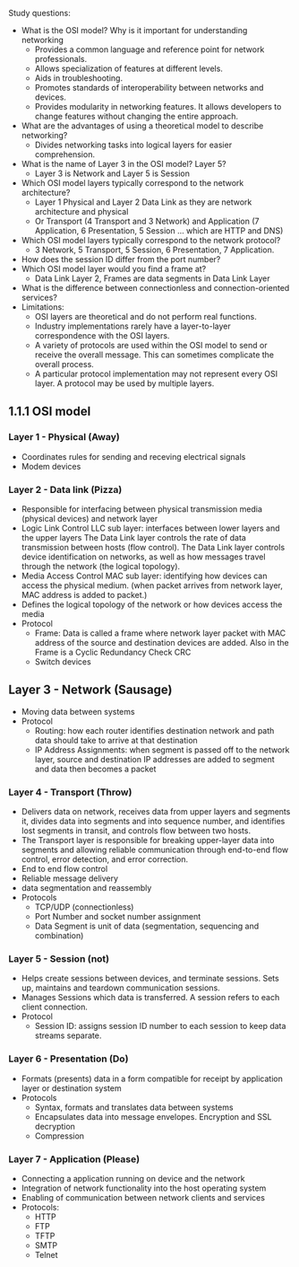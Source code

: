 Study questions:

-  What is the OSI model? Why is it important for understanding networking
	- Provides a common language and reference point for network professionals.
	-  Allows specialization of features at different levels.
	-  Aids in troubleshooting.
	-  Promotes standards of interoperability between networks and devices.
	-  Provides modularity in networking features. It allows developers to change features without changing the entire approach.
-   What are the advantages of using a theoretical model to describe networking?
	- Divides networking tasks into logical layers for easier comprehension.
-  What is the name of Layer 3 in the OSI model? Layer 5?
	- Layer 3 is Network and Layer 5 is Session
-   Which OSI model layers typically correspond to the network architecture?
	-  Layer 1 Physical and Layer 2 Data Link as they are network architecture and physical 
	- Or Transport (4 Transport and 3 Network) and Application (7 Application, 6 Presentation, 5 Session … which are HTTP and DNS)
-  Which OSI model layers typically correspond to the network protocol?  
	- 3 Network, 5 Transport, 5 Session, 6 Presentation, 7 Application.
- How does the session ID differ from the port number?
-  Which OSI model layer would you find a frame at?
	- Data Link Layer 2, Frames are data segments in Data Link Layer
-  What is the difference between connectionless and connection-oriented services?
- Limitations:
	- OSI layers are theoretical and do not perform real functions.
	- Industry implementations rarely have a layer-to-layer correspondence with the OSI layers.
	- A variety of protocols are used within the OSI model to send or receive the overall message. This can sometimes complicate the overall process.
	- A particular protocol implementation may not represent every OSI layer. A protocol may be used by multiple layers.

## 1.1.1 OSI model
### Layer 1 - Physical (Away)
- Coordinates rules for sending and receving electrical signals
- Modem devices
### Layer 2 - Data link (Pizza)
- Responsible for interfacing between physical transmission media (physical devices) and network layer
- Logic Link Control  LLC sub layer: interfaces between lower layers and the upper layers
 The Data Link layer controls the rate of data transmission between hosts (flow control).
 The Data Link layer controls device identification on networks, as well as how messages travel through the network (the logical topology).
- Media Access Control MAC sub layer: identifying how devices can access the physical medium. (when packet arrives from network layer, MAC address is added to packet.)
- Defines the logical topology of the network or how devices access the media
- Protocol
	- Frame: Data is called a frame where network layer packet with MAC address of the source and destination devices are added. Also in the Frame is a Cyclic Redundancy Check CRC
	- Switch devices
## Layer 3 - Network (Sausage)
- Moving data between systems
- Protocol
	- Routing: how each router identifies destination network and path data should take to arrive at that destination 
	- IP Address Assignments: when segment is passed off to the network layer, source and destination IP addresses are added to segment and data then becomes a packet
### Layer 4 - Transport (Throw)
- Delivers data on network, receives data from upper layers and segments it, divides data into segments and into sequence number, and identifies lost segments in transit, and controls flow between two hosts.
- The Transport layer is responsible for breaking upper-layer data into segments and allowing reliable communication through end-to-end flow control, error detection, and error correction.
- End to end flow control
- Reliable message delivery
- data segmentation and reassembly
- Protocols
	- TCP/UDP (connectionless)
	- Port Number and socket number assignment
	- Data Segment is unit of data (segmentation, sequencing and combination)
### Layer 5 - Session (not)
- Helps create sessions between devices, and terminate sessions. Sets up, maintains and teardown communication sessions. 
- Manages Sessions which data is transferred. A session refers to each client connection. 
- Protocol
	- Session ID: assigns session ID number to each session to keep data streams separate. 
### Layer 6 - Presentation (Do)
- Formats (presents) data in a form compatible for receipt by application layer or destination system 
- Protocols
	- Syntax, formats and translates data between systems 
	- Encapsulates data into message envelopes. Encryption and SSL decryption 
	- Compression 
### Layer 7 - Application (Please)
- Connecting a application running on device and the network
- Integration of network functionality into the host operating system
- Enabling of communication between network clients and services
- Protocols: 
	- HTTP
	- FTP
	- TFTP
	- SMTP
	- Telnet
